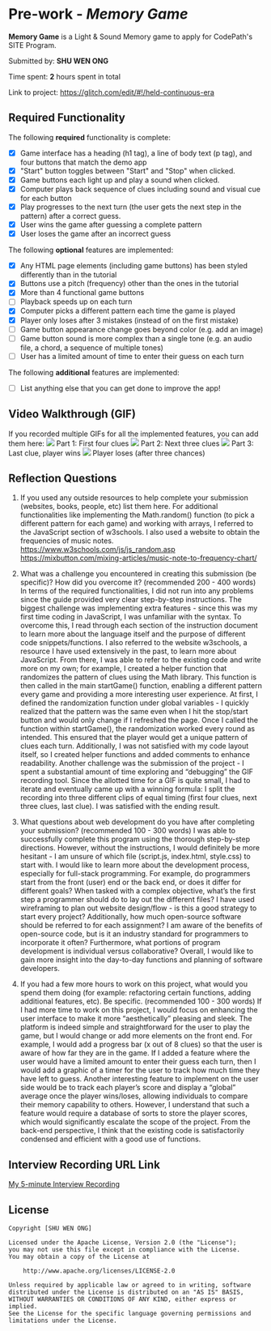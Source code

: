 # Pre-work - *Memory Game*

**Memory Game** is a Light & Sound Memory game to apply for CodePath's SITE Program. 

Submitted by: **SHU WEN ONG**

Time spent: **2** hours spent in total

Link to project: https://glitch.com/edit/#!/held-continuous-era

## Required Functionality

The following **required** functionality is complete:

* [X] Game interface has a heading (h1 tag), a line of body text (p tag), and four buttons that match the demo app
* [X] "Start" button toggles between "Start" and "Stop" when clicked. 
* [X] Game buttons each light up and play a sound when clicked. 
* [X] Computer plays back sequence of clues including sound and visual cue for each button
* [X] Play progresses to the next turn (the user gets the next step in the pattern) after a correct guess. 
* [X] User wins the game after guessing a complete pattern
* [X] User loses the game after an incorrect guess

The following **optional** features are implemented:

* [X] Any HTML page elements (including game buttons) has been styled differently than in the tutorial
* [X] Buttons use a pitch (frequency) other than the ones in the tutorial
* [X] More than 4 functional game buttons
* [ ] Playback speeds up on each turn
* [X] Computer picks a different pattern each time the game is played
* [X] Player only loses after 3 mistakes (instead of on the first mistake)
* [ ] Game button appearance change goes beyond color (e.g. add an image)
* [ ] Game button sound is more complex than a single tone (e.g. an audio file, a chord, a sequence of multiple tones)
* [ ] User has a limited amount of time to enter their guess on each turn

The following **additional** features are implemented:

- [ ] List anything else that you can get done to improve the app!

## Video Walkthrough (GIF)

If you recorded multiple GIFs for all the implemented features, you can add them here:
![](http://g.recordit.co/EM9tF3MNGp.gif) Part 1: First four clues
![](http://g.recordit.co/nTt8YeYplX.gif) Part 2: Next three clues
![](http://g.recordit.co/5kIA823mkS.gif) Part 3: Last clue, player wins
![](http://g.recordit.co/JXAo18caNu.gif) Player loses (after three chances)

## Reflection Questions
1. If you used any outside resources to help complete your submission (websites, books, people, etc) list them here. 
For additional functionalities like implementing the Math.random() function (to pick a different pattern for each game) and working with arrays, I referred to the JavaScript section of w3schools. I also used a website to obtain the frequencies of music notes. 
https://www.w3schools.com/js/js_random.asp
https://mixbutton.com/mixing-articles/music-note-to-frequency-chart/

2. What was a challenge you encountered in creating this submission (be specific)? How did you overcome it? (recommended 200 - 400 words) 
In terms of the required functionalities, I did not run into any problems since the guide provided very clear step-by-step instructions. The biggest challenge was implementing extra features - since this was my first time coding in JavaScript, I was unfamiliar with the syntax. To overcome this, I read through each section of the instruction document to learn more about the language itself and the purpose of different code snippets/functions. I also referred to the website w3schools, a resource I have used extensively in the past, to learn more about JavaScript. From there, I was able to refer to the existing code and write more on my own; for example, I created a helper function that randomizes the pattern of clues using the Math library. This function is then called in the main startGame() function, enabling a different pattern every game and providing a more interesting user experience. At first, I defined the randomization function under global variables - I quickly realized that the pattern was the same even when I hit the stop/start button and would only change if I refreshed the page. Once I called the function within startGame(), the randomization worked every round as intended. This ensured that the player would get a unique pattern of clues each turn. Additionally, I was not satisfied with my code layout itself, so I created helper functions and added comments to enhance readability. 
Another challenge was the submission of the project - I spent a substantial amount of time exploring and “debugging” the GIF recording tool. Since the allotted time for a GIF is quite small, I had to iterate and eventually came up with a winning formula: I split the recording into three different clips of equal timing (first four clues, next three clues, last clue). I was satisfied with the ending result.

3. What questions about web development do you have after completing your submission? (recommended 100 - 300 words) 
I was able to successfully complete this program using the thorough step-by-step directions. However, without the instructions, I would definitely be more hesitant - I am unsure of which file (script.js, index.html, style.css) to start with. I would like to learn more about the development process, especially for full-stack programming. For example, do programmers start from the front (user) end or the back end, or does it differ for different goals? When tasked with a complex objective, what’s the first step a programmer should do to lay out the different files? I have used wireframing to plan out website design/flow - is this a good strategy to start every project? Additionally, how much open-source software should be referred to for each assignment? I am aware of the benefits of open-source code, but is it an industry standard for programmers to incorporate it often? Furthermore, what portions of program development is individual versus collaborative? Overall, I would like to gain more insight into the day-to-day functions and planning of software developers. 

4. If you had a few more hours to work on this project, what would you spend them doing (for example: refactoring certain functions, adding additional features, etc). Be specific. (recommended 100 - 300 words) 
If I had more time to work on this project, I would focus on enhancing the user interface to make it more “aesthetically” pleasing and sleek. The platform is indeed simple and straightforward for the user to play the game, but I would change or add more elements on the front end. For example, I would add a progress bar (x out of 8 clues) so that the user is aware of how far they are in the game. If I added a feature where the user would have a limited amount to enter their guess each turn, then I would add a graphic of a timer for the user to track how much time they have left to guess. Another interesting feature to implement on the user side would be to track each player’s score and display a “global” average once the player wins/loses, allowing individuals to compare their memory capability to others. However, I understand that such a feature would require a database of sorts to store the player scores, which would significantly escalate the scope of the project. From the back-end perspective, I think that the existing code is satisfactorily condensed and efficient with a good use of functions. 



## Interview Recording URL Link

[My 5-minute Interview Recording](https://www.loom.com/share/495bc96aac624fd0916645a1c4b935e3)


## License

    Copyright [SHU WEN ONG]

    Licensed under the Apache License, Version 2.0 (the "License");
    you may not use this file except in compliance with the License.
    You may obtain a copy of the License at

        http://www.apache.org/licenses/LICENSE-2.0

    Unless required by applicable law or agreed to in writing, software
    distributed under the License is distributed on an "AS IS" BASIS,
    WITHOUT WARRANTIES OR CONDITIONS OF ANY KIND, either express or implied.
    See the License for the specific language governing permissions and
    limitations under the License.
